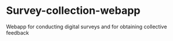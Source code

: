 # Survey-collection-webapp
Webapp for conducting digital surveys and for obtaining collective feedback 
